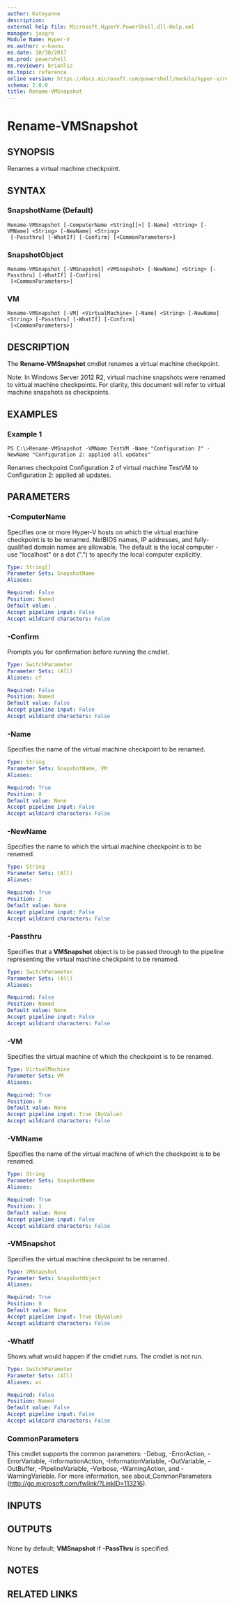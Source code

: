 ```yaml
---
author: Kateyanne
description: 
external help file: Microsoft.HyperV.PowerShell.dll-Help.xml
manager: jasgro
Module Name: Hyper-V
ms.author: v-kaunu
ms.date: 10/30/2017
ms.prod: powershell
ms.reviewer: brianlic
ms.topic: reference
online version: https://docs.microsoft.com/powershell/module/hyper-v/rename-vmsnapshot?view=windowsserver2012r2-ps&wt.mc_id=ps-gethelp
schema: 2.0.0
title: Rename-VMSnapshot
---
```


# Rename-VMSnapshot

## SYNOPSIS
Renames a virtual machine checkpoint.

## SYNTAX

### SnapshotName (Default)
```
Rename-VMSnapshot [-ComputerName <String[]>] [-Name] <String> [-VMName] <String> [-NewName] <String>
 [-Passthru] [-WhatIf] [-Confirm] [<CommonParameters>]
```

### SnapshotObject
```
Rename-VMSnapshot [-VMSnapshot] <VMSnapshot> [-NewName] <String> [-Passthru] [-WhatIf] [-Confirm]
 [<CommonParameters>]
```

### VM
```
Rename-VMSnapshot [-VM] <VirtualMachine> [-Name] <String> [-NewName] <String> [-Passthru] [-WhatIf] [-Confirm]
 [<CommonParameters>]
```

## DESCRIPTION
The **Rename-VMSnapshot** cmdlet renames a virtual machine checkpoint.

Note: In Windows Server 2012 R2, virtual machine snapshots were renamed to virtual machine checkpoints.
For clarity, this document will refer to virtual machine snapshots as checkpoints.

## EXAMPLES

### Example 1
```
PS C:\>Rename-VMSnapshot -VMName TestVM -Name "Configuration 2" -NewName "Configuration 2: applied all updates"
```

Renames checkpoint Configuration 2 of virtual machine TestVM to Configuration 2: applied all updates.

## PARAMETERS

### -ComputerName
Specifies one or more Hyper-V hosts on which the virtual machine checkpoint is to be renamed.
NetBIOS names, IP addresses, and fully-qualified domain names are allowable.
The default is the local computer - use "localhost" or a dot (".") to specify the local computer explicitly.

```yaml
Type: String[]
Parameter Sets: SnapshotName
Aliases: 

Required: False
Position: Named
Default value: .
Accept pipeline input: False
Accept wildcard characters: False
```

### -Confirm
Prompts you for confirmation before running the cmdlet.

```yaml
Type: SwitchParameter
Parameter Sets: (All)
Aliases: cf

Required: False
Position: Named
Default value: False
Accept pipeline input: False
Accept wildcard characters: False
```

### -Name
Specifies the name of the virtual machine checkpoint to be renamed.

```yaml
Type: String
Parameter Sets: SnapshotName, VM
Aliases: 

Required: True
Position: 0
Default value: None
Accept pipeline input: False
Accept wildcard characters: False
```

### -NewName
Specifies the name to which the virtual machine checkpoint is to be renamed.

```yaml
Type: String
Parameter Sets: (All)
Aliases: 

Required: True
Position: 2
Default value: None
Accept pipeline input: False
Accept wildcard characters: False
```

### -Passthru
Specifies that a **VMSnapshot** object is to be passed through to the pipeline representing the virtual machine checkpoint to be renamed.

```yaml
Type: SwitchParameter
Parameter Sets: (All)
Aliases: 

Required: False
Position: Named
Default value: None
Accept pipeline input: False
Accept wildcard characters: False
```

### -VM
Specifies the virtual machine of which the checkpoint is to be renamed.

```yaml
Type: VirtualMachine
Parameter Sets: VM
Aliases: 

Required: True
Position: 0
Default value: None
Accept pipeline input: True (ByValue)
Accept wildcard characters: False
```

### -VMName
Specifies the name of the virtual machine of which the checkpoint is to be renamed.

```yaml
Type: String
Parameter Sets: SnapshotName
Aliases: 

Required: True
Position: 1
Default value: None
Accept pipeline input: False
Accept wildcard characters: False
```

### -VMSnapshot
Specifies the virtual machine checkpoint to be renamed.

```yaml
Type: VMSnapshot
Parameter Sets: SnapshotObject
Aliases: 

Required: True
Position: 0
Default value: None
Accept pipeline input: True (ByValue)
Accept wildcard characters: False
```

### -WhatIf
Shows what would happen if the cmdlet runs.
The cmdlet is not run.

```yaml
Type: SwitchParameter
Parameter Sets: (All)
Aliases: wi

Required: False
Position: Named
Default value: False
Accept pipeline input: False
Accept wildcard characters: False
```

### CommonParameters
This cmdlet supports the common parameters: -Debug, -ErrorAction, -ErrorVariable, -InformationAction, -InformationVariable, -OutVariable, -OutBuffer, -PipelineVariable, -Verbose, -WarningAction, and -WarningVariable. For more information, see about_CommonParameters (http://go.microsoft.com/fwlink/?LinkID=113216).

## INPUTS

## OUTPUTS

###  
None by default; **VMSnapshot** if **-PassThru** is specified.

## NOTES

## RELATED LINKS


